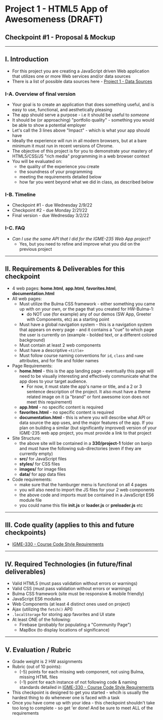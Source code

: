 # Project 1 - HTML5 App of Awesomeness (DRAFT)
## Checkpoint #1 - Proposal & Mockup

<hr>

## I. Introduction

- For this project you are creating a JavaScript driven Web application that utilizes one or more Web services and/or data sources
- There is a list of possible data sources here - [Project 1 - Data Sources](p1-data-sources.md)


### I-A. Overview of final version
- Your goal is to create an application that does something useful, and is easy to use, functional, and aesthetically pleasing
- The app should serve a purpose - i.e it should be useful to *someone*
- It should be (or approaching) "portfolio quality" - something you would be able to show a potential employer
- Let's call the 3 lines above "Impact" - which is what your app should have
- Ideally the experience will run in all modern browsers, but at a bare minimum it must run in recent versions of Chrome.
- The objective of this project is for you to demonstrate your mastery of HTML5/CSS/JS "rich media" programming in a web browser context
- You will be evaluated on:
  - the quality of the experience you create
  - the soundness of your programming
  - meeting the requirements detailed below
  - how far you went beyond what we did in class, as described below

### I-B. Timeline

- Checkpoint #1 - due Wednesday 2/9/22
- Checkpoint #2 - due Monday 2/21/22
- Final version - due Wednesday 3/2/22

### I-C. FAQ
- *Can I use the same API that I did for the IGME-235 Web App project?*
  - Yes, but you need to refine and improve what you did on the previous project

<hr>

## II. Requirements & Deliverables for this checkpoint

- 4 web pages: **home.html**, **app.html**, **favorites.html**, **documentation.html**
- All web pages:
  - Must utilize the Bulma CSS framework - either something you came up with on your own, or the page that you created for HW-Bulma-1:
    - do NOT use (for example) any of our demos (SW App, Greeter with Components, etc) as a starting point
  - Must have a global navigation system - this is a navigation system that appears on every page - and it contains a "cue" to which page the user is currently on (example - bolded text, or a different colored background)
  - Must contain at least 2 web components
  - Must have a descriptive `<title>`
  - Must follow course naming conventions for `id`, `class` and `name` attributes, and for file and folder names
- Page Requirements:
  - **home.html** - this is the app landing page - eventually this page will need to be visually interesting and effectively communicate what the app does to your target audience.
    - For now, it must state the app's name or title, and a 2 or 3 sentence description of the project. It also must have a theme related image on it (a "brand" or font awesome icon does not meet this requirement)
  - **app.html** - no specific content is required
  - **favorites.html** - no specific content is required
  - **documentation.html** - this is where you will describe what API or data source the app uses, and the major features of the app. If you plan on building a similar (but significantly improved) version of your IGME-235 web app project, you must provide a link to that project
- Site Structure:
  - the above site will be contained in a **330/project-1** folder on banjo and must have the following sub-directories (even if they are currently empty)
  - **src/** for JavaScript files
  - **styles/** for CSS files
  - **images/** for image files
  - **data/**  for app data files
- Code requirements:
  - make sure that the hamburger menu is functional on all 4 pages
  - you will also need to import the JS files for your 2 web components
  - the above code and imports must be contained in a JavaScript ES6 module file
  - you could name this file **init.js** or **loader.js** or **preloader.js** etc

<hr>

## III. Code quality (applies to this and future checkpoints)
- [IGME-330 - Course Code Style Requirements](330-code-style.md)

<hr>


## IV. Required Technologies (in future/final deliverables)

- Valid HTML5 (must pass validation without errors or warnings)
- Valid CSS (must pass validation without errors or warnings)
- Bulma CSS framework (site must be responsive & mobile friendly)
- JavaScript ES6 modules
- Web Components (at least 4 distinct ones used on project)
- Ajax (utilizing the `fetch()` API)
- `.localStorage` for storing app favorites and UI state
- At least ONE of the following:
  - Firebase (probably for populating a "Community Page")
  - MapBox (to display locations of significance)


<hr>

## V. Evaluation / Rubric

- Grade weight is 2 HW assignments
- Rubric (out of 10 points):
  - (-5) points for each  missing web component, not using Bulma, missing HTML files
  - (-1) point for each instance of not following code & naming standards detailed in [IGME-330 - Course Code Style Requirements](330-code-style.md)
- This checkpoint is designed to get you started - whcih is usually the hardest thing to do whenever one is faced with a task
- Once you have come up with your idea - this checkpoint shouldn't take too long to complete - so get 'er done! And be sure to meet ALL of the requirements
